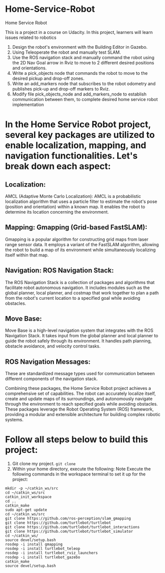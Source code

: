 # Home-Service-Robot
 Home Service Robot
 
This is a project in a course on Udacity.
In this project, learners will learn issues related to robotics
1. Design the robot's environment with the Building Editor in Gazebo.
2. Using Teleoperate the robot and manually test SLAM.
3. Use the ROS navigation stack and manually command the robot using the 2D Nav Goal arrow in Rviz to move to 2 different desired positions and orientations.
4. Write a pick_objects node that commands the robot to move to the desired pickup and drop-off zones.
5. Write an add_markers node that subscribes to the robot odometry and publishes pick-up and drop-off markers to Rviz.
6. Modify file pick_objects_node and add_markers_node to establish communication between them, to complete desired home service robot implementation

# In the Home Service Robot project, several key packages are utilized to enable localization, mapping, and navigation functionalities. Let's break down each aspect:

## Localization:
AMCL (Adaptive Monte Carlo Localization): AMCL is a probabilistic localization algorithm that uses a particle filter to estimate the robot's pose (position and orientation) within a known map. It enables the robot to determine its location concerning the environment.

## Mapping: Gmapping (Grid-based FastSLAM): 
Gmapping is a popular algorithm for constructing grid maps from laser range sensor data. It employs a variant of the FastSLAM algorithm, allowing the robot to build a map of its environment while simultaneously localizing itself within that map.

## Navigation: ROS Navigation Stack: 
The ROS Navigation Stack is a collection of packages and algorithms that facilitate robot autonomous navigation. It includes modules such as the global planner, local planner, and costmap that work together to plan a path from the robot's current location to a specified goal while avoiding obstacles.

## Move Base: 
Move Base is a high-level navigation system that integrates with the ROS Navigation Stack. It takes input from the global planner and local planner to guide the robot safely through its environment. It handles path planning, obstacle avoidance, and velocity control tasks.

## ROS Navigation Messages: 
These are standardized message types used for communication between different components of the navigation stack.

Combining these packages, the Home Service Robot project achieves a comprehensive set of capabilities. The robot can accurately localize itself, create and update maps of its surroundings, and autonomously navigate through the environment to reach specified goals while avoiding obstacles. These packages leverage the Robot Operating System (ROS) framework, providing a modular and extensible architecture for building complex robotic systems.

# Follow all steps below to build this project:
1. Git clone my project.
   ```git clone ```
2. Within your home directory, execute the following:
Note Execute the following commands in the workspace terminal to set it up for the project:
```
mkdir -p ~/catkin_ws/src
cd ~/catkin_ws/src
catkin_init_workspace
cd ..
catkin_make
sudo apt-get update
cd ~/catkin_ws/src
git clone https://github.com/ros-perception/slam_gmapping
git clone https://github.com/turtlebot/turtlebot
git clone https://github.com/turtlebot/turtlebot_interactions
git clone https://github.com/turtlebot/turtlebot_simulator
cd ~/catkin_ws/
source devel/setup.bash
rosdep -i install gmapping
rosdep -i install turtlebot_teleop
rosdep -i install turtlebot_rviz_launchers
rosdep -i install turtlebot_gazebo
catkin_make
source devel/setup.bash
```

